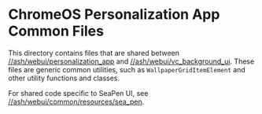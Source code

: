 # ChromeOS Personalization App Common Files

This directory contains files that are shared between
[//ash/webui/personalization_app](https://source.chromium.org/chromium/chromium/src/+/main:ash/webui/personalization_app/resources)
and [//ash/webui/vc_background_ui](https://source.chromium.org/chromium/chromium/src/+/main:ash/webui/vc_background_ui/resources).
These files are generic common utilities, such as `WallpaperGridItemElement` and
other utility functions and classes.

For shared code specific to SeaPen UI, see
[//ash/webui/common/resources/sea_pen](https://source.chromium.org/chromium/chromium/src/+/main:ash/webui/common/resources/sea_pen).
